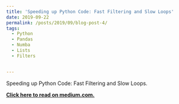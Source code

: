 ```yaml
---
title: 'Speeding up Python Code: Fast Filtering and Slow Loops'
date: 2019-09-22
permalink: /posts/2019/09/blog-post-4/
tags:
  - Python
  - Pandas
  - Numba
  - Lists
  - Filters


---
```

Speeding up Python Code: Fast Filtering and Slow Loops.

[**Click here to read on medium.com.**](https://towardsdatascience.com/speeding-up-python-code-fast-filtering-and-slow-loops-8e11a09a9c2f)
